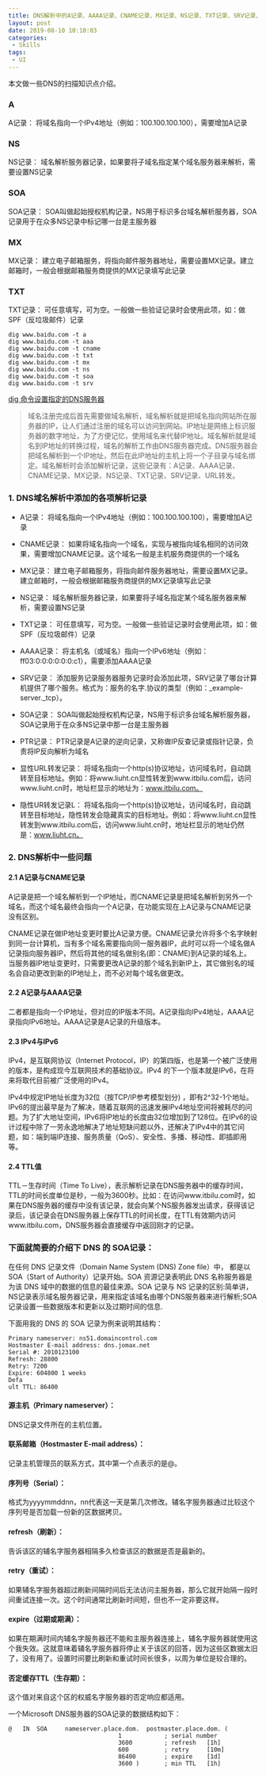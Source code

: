 ```yaml
---
title: DNS解析中的A记录、AAAA记录、CNAME记录、MX记录、NS记录、TXT记录、SRV记录、URL转发
layout: post
date: 2019-08-10 10:10:03
categories:
 - Skills
tags:
 - UI
---
```


本文做一些DNS的扫描知识点介绍。

### A

A记录： 将域名指向一个IPv4地址（例如：100.100.100.100），需要增加A记录

### NS

NS记录： 域名解析服务器记录，如果要将子域名指定某个域名服务器来解析，需要设置NS记录

### SOA

SOA记录： SOA叫做起始授权机构记录，NS用于标识多台域名解析服务器，SOA记录用于在众多NS记录中标记哪一台是主服务器

### MX

MX记录： 建立电子邮箱服务，将指向邮件服务器地址，需要设置MX记录。建立邮箱时，一般会根据邮箱服务商提供的MX记录填写此记录

### TXT

TXT记录： 可任意填写，可为空。一般做一些验证记录时会使用此项，如：做SPF（反垃圾邮件）记录


```linux shell cmd:
dig www.baidu.com -t a 
dig www.baidu.com -t aaa
dig www.baidu.com -t cname
dig www.baidu.com -t txt
dig www.baidu.com -t mx
dig www.baidu.com -t ns
dig www.baidu.com -t soa
dig www.baidu.com -t srv

```

[dig 命令设置指定的DNS服务器](https://blog.hackroad.com/operations-engineer/basics/13255.html)

 

> 域名注册完成后首先需要做域名解析，域名解析就是把域名指向网站所在服务器的IP，让人们通过注册的域名可以访问到网站。IP地址是网络上标识服务器的数字地址，为了方便记忆，使用域名来代替IP地址。域名解析就是域名到IP地址的转换过程，域名的解析工作由DNS服务器完成。DNS服务器会把域名解析到一个IP地址，然后在此IP地址的主机上将一个子目录与域名绑定。域名解析时会添加解析记录，这些记录有：A记录、AAAA记录、CNAME记录、MX记录、NS记录、TXT记录、SRV记录、URL转发。

### 1. DNS域名解析中添加的各项解析记录

- A记录： 将域名指向一个IPv4地址（例如：100.100.100.100），需要增加A记录

- CNAME记录： 如果将域名指向一个域名，实现与被指向域名相同的访问效果，需要增加CNAME记录。这个域名一般是主机服务商提供的一个域名

- MX记录： 建立电子邮箱服务，将指向邮件服务器地址，需要设置MX记录。建立邮箱时，一般会根据邮箱服务商提供的MX记录填写此记录

- NS记录： 域名解析服务器记录，如果要将子域名指定某个域名服务器来解析，需要设置NS记录

- TXT记录： 可任意填写，可为空。一般做一些验证记录时会使用此项，如：做SPF（反垃圾邮件）记录

- AAAA记录： 将主机名（或域名）指向一个IPv6地址（例如：ff03:0:0:0:0:0:0:c1），需要添加AAAA记录

- SRV记录： 添加服务记录服务器服务记录时会添加此项，SRV记录了哪台计算机提供了哪个服务。格式为：服务的名字.协议的类型（例如：_example-server._tcp）。

- SOA记录： SOA叫做起始授权机构记录，NS用于标识多台域名解析服务器，SOA记录用于在众多NS记录中那一台是主服务器

- PTR记录： PTR记录是A记录的逆向记录，又称做IP反查记录或指针记录，负责将IP反向解析为域名

- 显性URL转发记录： 将域名指向一个http(s)协议地址，访问域名时，自动跳转至目标地址。例如：将www.liuht.cn显性转发到www.itbilu.com后，访问www.liuht.cn时，地址栏显示的地址为：www.itbilu.com。

- 隐性UR转发记录L： 将域名指向一个http(s)协议地址，访问域名时，自动跳转至目标地址，隐性转发会隐藏真实的目标地址。例如：将www.liuht.cn显性转发到www.itbilu.com后，访问www.liuht.cn时，地址栏显示的地址仍然是：www.liuht.cn。

### 2. DNS解析中一些问题

#### 2.1 A记录与CNAME记录

A记录是把一个域名解析到一个IP地址，而CNAME记录是把域名解析到另外一个域名，而这个域名最终会指向一个A记录，在功能实现在上A记录与CNAME记录没有区别。

CNAME记录在做IP地址变更时要比A记录方便。CNAME记录允许将多个名字映射到同一台计算机，当有多个域名需要指向同一服务器IP，此时可以将一个域名做A记录指向服务器IP，然后将其他的域名做别名(即：CNAME)到A记录的域名上。当服务器IP地址变更时，只需要更改A记录的那个域名到新IP上，其它做别名的域名会自动更改到新的IP地址上，而不必对每个域名做更改。

#### 2.2 A记录与AAAA记录

二者都是指向一个IP地址，但对应的IP版本不同。A记录指向IPv4地址，AAAA记录指向IPv6地址。AAAA记录是A记录的升级版本。

#### 2.3 IPv4与IPv6

IPv4，是互联网协议（Internet Protocol，IP）的第四版，也是第一个被广泛使用的版本，是构成现今互联网技术的基础协议。IPv4 的下一个版本就是IPv6，在将来将取代目前被广泛使用的IPv4。

IPv4中规定IP地址长度为32位（按TCP/IP参考模型划分) ，即有2^32-1个地址。IPv6的提出最早是为了解决，随着互联网的迅速发展IPv4地址空间将被耗尽的问题。为了扩大地址空间，IPv6将IP地址的长度由32位增加到了128位。在IPv6的设计过程中除了一劳永逸地解决了地址短缺问题以外，还解决了IPv4中的其它问题，如：端到端IP连接、服务质量（QoS）、安全性、多播、移动性、即插即用等。

#### 2.4 TTL值

TTL－生存时间（Time To Live），表示解析记录在DNS服务器中的缓存时间，TTL的时间长度单位是秒，一般为3600秒。比如：在访问www.itbilu.com时，如果在DNS服务器的缓存中没有该记录，就会向某个NS服务器发出请求，获得该记录后，该记录会在DNS服务器上保存TTL的时间长度，在TTL有效期内访问www.itbilu.com，DNS服务器会直接缓存中返回刚才的记录。

### 下面就简要的介绍下 DNS 的 SOA记录：

在任何 DNS 记录文件（Domain Name System (DNS) Zone file）中， 都是以SOA（Start of Authority）记录开始。SOA 资源记录表明此 DNS 名称服务器是为该 DNS 域中的数据的信息的最佳来源。SOA 记录与 NS 记录的区别:简单讲，NS记录表示域名服务器记录，用来指定该域名由哪个DNS服务器来进行解析;SOA记录设置一些数据版本和更新以及过期时间的信息.

下面用我的 DNS 的 SOA 记录为例来说明其结构：


```The SOA record is:
Primary nameserver: ns51.domaincontrol.com
Hostmaster E-mail address: dns.jomax.net
Serial #: 2010123100
Refresh: 28800
Retry: 7200
Expire: 604800 1 weeks
Defa
ult TTL: 86400
```

#### 源主机（Primary nameserver）：

DNS记录文件所在的主机位置。

#### 联系邮箱（Hostmaster E-mail address）：

记录主机管理员的联系方式，其中第一个点表示的是@。

#### 序列号（Serial）：

格式为yyyymmddnn，nn代表这一天是第几次修改。辅名字服务器通过比较这个序列号是否加载一份新的区数据拷贝。

#### refresh（刷新）：

告诉该区的辅名字服务器相隔多久检查该区的数据是否是最新的。

#### retry（重试）：

如果辅名字服务器超过刷新间隔时间后无法访问主服务器，那么它就开始隔一段时间重试连接一次。这个时间通常比刷新时间短，但也不一定非要这样。

#### expire（过期或期满）：

如果在期满时间内辅名字服务器还不能和主服务器连接上，辅名字服务器就使用这个我失效。这就意味着辅名字服务器将停止关于该区的回答，因为这些区数据太旧了，没有用了。设置时间要比刷新和重试时间长很多，以周为单位是较合理的。

#### 否定缓存TTL（生存期）：

这个值对来自这个区的权威名字服务器的否定响应都适用。

一个Microsoft DNS服务器的SOA记录的数据结构如下：


```
@   IN  SOA     nameserver.place.dom.  postmaster.place.dom. (
                               1            ; serial number
                               3600         ; refresh   [1h]
                               600          ; retry     [10m]
                               86400        ; expire    [1d]
                               3600 )       ; min TTL   [1h]
```